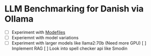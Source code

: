 # LLM Benchmarking for Danish via Ollama

- [ ] Experiment with [Modefiles](https://github.com/jmorganca/ollama/blob/main/docs/modelfile.md)
- [ ] Experiemnt with model variations
- [ ] Experiment with larger models like llama2:70b (Need more GPU)
 [ ] Implement RAG
 [ ] Look into spell checker api like Smodin
